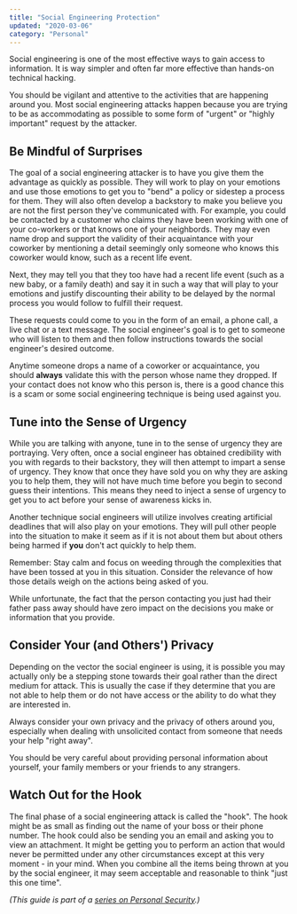 ```yaml
---
title: "Social Engineering Protection"
updated: "2020-03-06"
category: "Personal"
---
```


Social engineering is one of the most effective ways to gain access to information. It is way simpler and often far more effective than hands-on technical hacking. 

You should be vigilant and attentive to the activities that are happening around you. Most social engineering attacks happen because you are trying to be as accommodating as possible to some form of "urgent" or "highly important" request by the attacker.

Be Mindful of Surprises
-----------------------

The goal of a social engineering attacker is to have you give them the advantage as quickly as possible. They will work to play on your emotions and use those emotions to get you to "bend" a policy or sidestep a process for them. They will also often develop a backstory to make you believe you are not the first person they've communicated with. For example, you could be contacted by a customer who claims they have been working with one of your co-workers or that knows one of your neighbords. They may even name drop and support the validity of their acquaintance with your coworker by mentioning a detail seemingly only someone who knows this coworker would know, such as a recent life event. 

Next, they may tell you that they too have had a recent life event (such as a new baby, or a family death) and say it in such a way that will play to your emotions and justify discounting their ability to be delayed by the normal process you would follow to fulfill their request. 

These requests could come to you in the form of an email, a phone call, a live chat or a text message. The social engineer's goal is to get to someone who will listen to them and then follow instructions towards the social engineer's desired outcome. 

Anytime someone drops a name of a coworker or acquaintance, you should **always** validate this with the person whose name they dropped. If your contact does not know who this person is, there is a good chance this is a scam or some social engineering technique is being used against you. 

Tune into the Sense of Urgency
------------------------------

While you are talking with anyone, tune in to the sense of urgency they are portraying. Very often, once a social engineer has obtained credibility with you with regards to their backstory, they will then attempt to impart a sense of urgency. They know that once they have sold you on why they are asking you to help them, they will not have much time before you begin to second guess their intentions. This means they need to inject a sense of urgency to get you to act before your sense of awareness kicks in. 

Another technique social engineers will utilize involves creating artificial deadlines that will also play on your emotions. They will pull other people into the situation to make it seem as if it is not about them but about others being harmed if **you** don't act quickly to help them. 

Remember: Stay calm and focus on weeding through the complexities that have been tossed at you in this situation. Consider the relevance of how those details weigh on the actions being asked of you. 

While unfortunate, the fact that the person contacting you just had their father pass away should have zero impact on the decisions you make or information that you provide.

Consider Your (and Others') Privacy
-----------------------------------

Depending on the vector the social engineer is using, it is possible you may actually only be a stepping stone towards their goal rather than the direct medium for attack. This is usually the case if they determine that you are not able to help them or do not have access or the ability to do what they are interested in.

Always consider your own privacy and the privacy of others around you, especially when dealing with unsolicited contact from someone that needs your help "right away". 

You should be very careful about providing personal information about yourself, your family members or your friends to any strangers.

Watch Out for the Hook
----------------------

The final phase of a social engineering attack is called the "hook". The hook might be as small as finding out the name of your boss or their phone number. The hook could also be sending you an email and asking you to view an attachment. It might be getting you to perform an action that would never be permitted under any other circumstances except at this very moment - in your mind. When you combine all the items being thrown at you by the social engineer, it may seem acceptable and reasonable to think "just this one time". 

*(This guide is part of a [series on Personal Security](/news/2020-03-06-personal-security-series).)*
